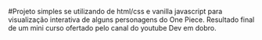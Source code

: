 #Projeto simples se utilizando de html/css e vanilla javascript para visualização interativa de alguns personagens do One Piece. Resultado final de um mini curso ofertado pelo canal do youtube Dev em dobro.
